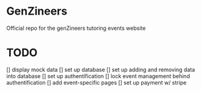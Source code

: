 # GenZineers

Official repo for the genZineers tutoring events website

# TODO

[] display mock data
[] set up database
[] set up adding and removing data into database
[] set up authentification
[] lock event management behind authentification
[] add event-specific pages
[] set up payment w/ stripe